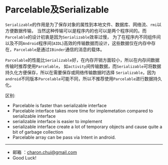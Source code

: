 Parcelable及Serializable
===

`Serializable`的作用是为了保存对象的属性到本地文件、数据库、网络流、`rmi`以方便数据传输，
当然这种传输可以是程序内的也可以是两个程序间的。而`Parcelable`的设计初衷是因为`Serializable`效率过慢，
为了在程序内不同组件间以及不同`Android`程序间(`AIDL`)高效的传输数据而设计，这些数据仅在内存中存在，`Parcelable`是通过`IBinder`通信的消息的载体。

`Parcelable`的性能比`Serializable`好，在内存开销方面较小，所以在内存间数据传输时推荐使用`Parcelable`，
如`activity`间传输数据，而`Serializable`可将数据持久化方便保存，所以在需要保存或网络传输数据时选择
`Serializable`，因为`android`不同版本`Parcelable`可能不同，所以不推荐使用`Parcelable`进行数据持久化。

区别:    
- Parcelable is faster than serializable interface
- Parcelable interface takes more time for implemetation compared to serializable interface
- serializable interface is easier to implement
- serializable interface create a lot of temporary objects and cause quite a bit of garbage collection
- Parcelable array can be pass via Intent in android.

----
- 邮箱 ：charon.chui@gmail.com  
- Good Luck! 